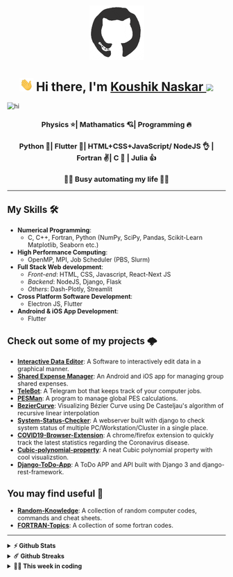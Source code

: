 <div align="center">
<img src="./va.gif" alt="GitHub Logo" width="125" height="125" />
</div>
<h1 align='center'> <img
src="Hi.gif" height="30" /> Hi there, I'm <a href='https://koushikphy.github.io/'> Koushik Naskar </a> <img src="https://emojis.slackmojis.com/emojis/images/1531849430/4246/blob-sunglasses.gif?1531849430" width="30"/></h1>

<!-- ### Glad to see you here! &nbsp; ![](https://visitor-badge.glitch.me/badge?page_id=koushikphy.koushikphy&style=flat-square&color=0088cc) -->
![hi](https://komarev.com/ghpvc/?username=koushikphy)  

<h3 align='center'>Physics ⭐| Mathamatics 💘| Programming 🔥</h3>
<h3 align='center'>Python 💪| Flutter 🤟| HTML+CSS+JavaScript/ NodeJS 👌 | Fortran ✌️| C 🙏 | Julia 👍</h3>
<h3 align='center'>🕵️‍♂️ Busy automating my life 👨‍💻 </h3>  

----------------


## My Skills 🛠️
- __Numerical Programming__: 
  * C, C++, Fortran, Python (NumPy, SciPy, Pandas, Scikit-Learn Matplotlib, Seaborn etc.)
- __High Performance Computing__: 
  * OpenMP, MPI, Job Scheduler (PBS, Slurm)
- __Full Stack Web development__: 
  * _Front-end_: HTML, CSS, Javascript, React-Next JS
  * _Backend_: NodeJS, Django, Flask
  * _Others_: Dash-Plotly, Streamlit
- __Cross Platform Software Development__: 
  * Electron JS, Flutter
- __Androind & iOS App Development__: 
  * Flutter

## Check out some of my projects 🌩️
* __[Interactive Data Editor](https://github.com/Koushikphy/Interactive_Data_Editor)__: A Software to interactively edit data in a graphical manner.
* __[Shared Expense Manager](https://github.com/Koushikphy/Shared-Expense-Manager)__: An Android and iOS app for managing group shared expenses.
* __[TeleBot](https://github.com/Koushikphy/TeleBot)__: A Telegram bot that keeps track of your computer jobs. 
* __[PESMan](https://github.com/Koushikphy/PESMan)__: A program to manage global PES calculations.
* __[BezierCurve](https://github.com/Koushikphy/BezierCurve)__: Visualizing Bézier Curve using De Casteljau's algorithm of recursive linear interpolation
* __[System-Status-Checker](https://github.com/Koushikphy/System-Status-Checker)__: A webserver built with django to check system status of multiple PC/Workstation/Cluster in a single place.
* __[COVID19-Browser-Extension](https://github.com/Koushikphy/COVID19-Browser-Extension)__: A chrome/firefox extension to quickly track the latest statistics regarding the Coronavirus disease.
* __[Cubic-polynomial-property](https://github.com/Koushikphy/Neat-Cubic-polynomial-property)__: A neat Cubic polynomial property with cool visualizstion.
* __[Django-ToDo-App](https://github.com/Koushikphy/Django-ToDo-App)__: A ToDo APP and API built with Django 3 and django-rest-framework.

## You may find useful 🔎
* __[Random-Knowledge](https://github.com/Koushikphy/Random-Knowledge)__: A collection of random computer codes, commands and cheat sheets.
* __[FORTRAN-Topics](https://github.com/Koushikphy/FORTRAN-Topics)__: A collection of some fortran codes.

----------------
<!-- [![My Trophy](https://github-profile-trophy.vercel.app/?username=koushikphy&theme=nord&margin-w=4&no-frame=true)](https://github.com/ryo-ma/github-profile-trophy)   -->


<details>	
  <summary><b>⚡ Github Stats</b></summary>
<img height="180em" src="https://github-readme-stats.vercel.app/api?username=koushikphy&show_icons=true&hide_border=true&&count_private=true&include_all_commits=true" />
<img height="180em" src="https://github-readme-stats.vercel.app/api/top-langs/?username=koushikphy&show_icons=true&hide_border=true&layout=compact&langs_count=8"/>
</details>

<details>	
  <summary><b>☄️ Github Streaks</b></summary>
<img height="180em" src="https://github-readme-streak-stats.herokuapp.com/?user=koushikphy&hide_border=true" />
</details>

<details>	
  <summary><b>👨‍💻️ This week in coding</b></summary>
<img src="https://github-readme-stats.vercel.app/api/wakatime?username=Koushik_Naskar&layout=compact" />
</details>
